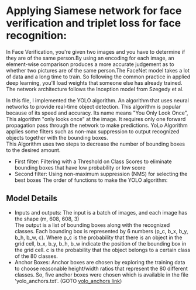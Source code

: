 # Applying Siamese network for face verification and triplet loss for face recognition: <br />
In Face Verification, you're given two images and you have to determine if they are of the same person.By using an encoding for each image, an element-wise comparison produces a more accurate judgement as to whether two pictures are of the same person.The FaceNet model takes a lot of data and a long time to train. So following the common practice in applied deep learning, you'll load weights that someone else has already trained. The network architecture follows the Inception model from Szegedy et al.



In this file, I implemented the YOLO algorithm. An algorithm that uses neural networks to provide real-time object detection. This algorithm is popular because of its speed and accuracy. Its name means "You Only Look Once", This algorithm "only looks once" at the image.  It requires only one forward propagation pass through the network to make predictions. YoLo Algorithm applies some filters such as non-max suppression to output recognized objects together with the bounding boxes.<br /> 
This Algorithm uses two steps to decrease the number of bounding boxes to the desired amount.<br />
* First filter: Filtering with a Threshold on Class Scores to eliminate bounding boxes that have low probability or low score 
* Second filter: Using non-maximum suppression (NMS) for selecting the best boxes
The order of functions to make the YOLO algorithm:<br />
 ## Model Details<br />
* Inputs and outputs: 
The input is a batch of images, and each image has the shape (m, 608, 608, 3)<br />
The output is a list of bounding boxes along with the recognized classes. Each bounding box is represented by 6 numbers (p_c, b_x, b_y, b_h, b_w, c). Where p_c is the probability that there is an object in the grid cell, b_x, b_y, b_h, b_w indicate the position of the bounding box in the grid cell.  c is the probability that the object belongs to a certain class of the  80 classes. <br />
* Anchor Boxes:
Anchor boxes are chosen by exploring the training data to choose reasonable height/width ratios that represent the 80 different classes. So, five anchor boxes were chosen which is available in the file 'yolo_anchors.txt'. (GOTO [yolo_anchors link](https://github.com/Afsaneh-Karami/Neural-Networks-and-Deep-Learning/tree/main/Car%20detection%20with%20YOLO%20%20algorithm/Datasets)) <br />
